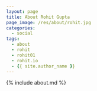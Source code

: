 ```yaml
---
layout: page
title: About Rohit Gupta
page_image: /res/about/rohit.jpg
categories:
  - social
tags:
  - about
  - rohit
  - rohit01
  - rohit.io
  - {{ site.author_name }}
---
```


{% include about.md %}

